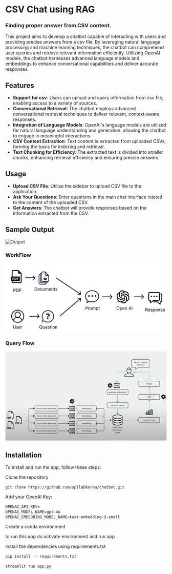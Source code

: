 # CSV Chat using RAG

### Finding proper answer from CSV content.

This project aims to develop a chatbot capable of interacting with users and providing precise answers from a csv file. By leveraging natural language processing and machine learning techniques, the chatbot can comprehend user queries and retrieve relevant information efficiently. Utilizing OpenAI models, the chatbot harnesses advanced language models and embeddings to enhance conversational capabilities and deliver accurate responses.

## Features

- **Support for csv**: Users can upload and query information from csv file, enabling access to a variety of sources.  
- **Conversational Retrieval**: The chatbot employs advanced conversational retrieval techniques to deliver relevant, context-aware responses.  
- **Integration of Language Models**: OpenAI's language models are utilized for natural language understanding and generation, allowing the chatbot to engage in meaningful interactions.  
- **CSV Content Extraction**: Text content is extracted from uploaded CSVs, forming the basis for indexing and retrieval.  
- **Text Chunking for Efficiency**: The extracted text is divided into smaller chunks, enhancing retrieval efficiency and ensuring precise answers.  

## Usage

- **Upload CSV File**: Utilize the sidebar to upload CSV file to the application.  
- **Ask Your Questions**: Enter questions in the main chat interface related to the content of the uploaded CSV.  
- **Get Answers**: The chatbot will provide responses based on the information extracted from the CSV.  

## Sample Output
![Output](demos/demo_min.gif)

### WorkFlow
![WorkFlow](workflow.png)

### Query Flow
![Query Flow](queryflow.png)


## Installation

To install and run the app, follow these steps:

Clone the repository 

```
git clone https://github.com/spilabkorea/chatbot.git
```

Add your OpenAI Key:

```
OPENAI_API_KEY=
OPENAI_MODEL_NAME=gpt-4o
OPENAI_EMBEDDING_MODEL_NAME=text-embedding-3-small
```

Create a conda environment

to run this app do activate environment and run app


Install the dependencies using requirements.txt

```bash
pip install -r requirements.txt
```

```
streamlit run app.py
```
